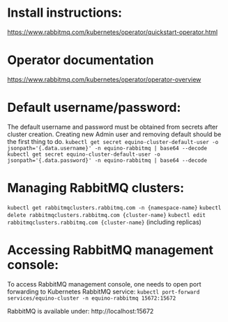 # Install instructions:
https://www.rabbitmq.com/kubernetes/operator/quickstart-operator.html

# Operator documentation

https://www.rabbitmq.com/kubernetes/operator/operator-overview

# Default username/password:
The default username and password must be obtained from secrets after cluster creation.
Creating new Admin user and removing default should be the first thing to do.
`kubectl get secret equino-cluster-default-user -o jsonpath='{.data.username}' -n equino-rabbitmq | base64 --decode`
`kubectl get secret equino-cluster-default-user -o jsonpath='{.data.password}' -n equino-rabbitmq | base64 --decode`

# Managing RabbitMQ clusters:
`kubectl get rabbitmqclusters.rabbitmq.com -n {namespace-name}`
`kubectl delete rabbitmqclusters.rabbitmq.com {cluster-name}`
`kubectl edit rabbitmqclusters.rabbitmq.com {cluster-name}` (including replicas)

# Accessing RabbitMQ management console:
To access RabbitMQ management console, one needs to open port forwarding to Kubernetes RabbitMQ service:
`kubectl port-forward services/equino-cluster -n equino-rabbitmq 15672:15672`

RabbitMQ is available under:
http://localhost:15672
